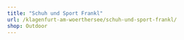 ```yaml
---
title: "Schuh und Sport Frankl"
url: /klagenfurt-am-woerthersee/schuh-und-sport-frankl/
shop: Outdoor
---
```

